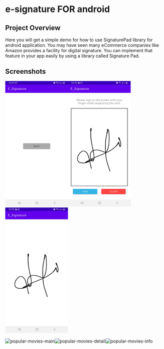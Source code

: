 # e-signature FOR android

## Project Overview
Here you will get a simple demo for how to use SignaturePad library for android application.
You may have seen many eCommerce companies like Amazon provides a facility for digital signature. You can implement that feature in your app easily by using a library called Signature Pad.

## Screenshots

<img src="screenshots/Screenshot_20210730-222449_E_Signature.jpg" alt="alt text" width="200" height="400"><img src="screenshots/Screenshot_20210730-222506_E_Signature.jpg" alt="alt text" width="200" height="400"><img src="screenshots/Screenshot_20210730-222515_E_Signature.jpg" alt="alt text" width="200" height="400">

![popular-movies-main](https://user-images.githubusercontent.com/33213229/49940286-757e9100-ff22-11e8-897a-45ba561df250.png)![popular-movies-detail](https://user-images.githubusercontent.com/33213229/49940281-71527380-ff22-11e8-935b-7e2d4138d979.png)![popular-movies-info](https://user-images.githubusercontent.com/33213229/49940285-73b4cd80-ff22-11e8-9ca1-b379e06b90bc.png)


